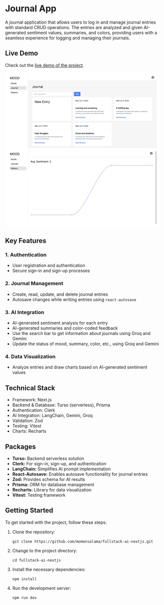 # Journal App

A journal application that allows users to log in and manage journal entries with standard CRUD operations. The entries are analyzed and given AI-generated sentiment values, summaries, and colors, providing users with a seamless experience for logging and managing their journals.

## Live Demo

Check out the [live demo of the project](https://fullstack-ai-nextjs14.vercel.app).

![overview image](./public/overview.jpg)

## Key Features

### 1. Authentication

- User registration and authentication
- Secure sign-in and sign-up processes

### 2. Journal Management

- Create, read, update, and delete journal entries
- Autosave changes while writing entries using `react-autosave`

### 3. AI Integration

- AI-generated sentiment analysis for each entry
- AI-generated summaries and color-coded feedback
- Use the search bar to get information about journals using Groq and Gemini
- Update the status of mood, summary, color, etc., using Groq and Gemini

### 4. Data Visualization

- Analyze entries and draw charts based on AI-generated sentiment values

## Technical Stack

- Framework: Next.js
- Backend & Database: Turso (serverless), Prisma
- Authentication: Clerk
- AI Integration: LangChain, Gemini, Groq
- Validation: Zod
- Testing: Vitest
- Charts: Recharts

## Packages

- **Turso:** Backend serverless solution
- **Clerk:** For sign-in, sign-up, and authentication
- **LangChain:** Simplifies AI prompt implementation
- **React-Autosave:** Enables autosave functionality for journal entries
- **Zod:** Provides schema for AI results
- **Prisma:** ORM for database management
- **Recharts:** Library for data visualization
- **Vitest:** Testing framework

## Getting Started

To get started with the project, follow these steps:

1. Clone the repository:

   ```shell
   git clone https://github.com/momensalama/fullstack-ai-nextjs.git
   ```

2. Change to the project directory:

   ```shell
   cd fullstack-ai-nextjs
   ```

3. Install the necessary dependencies:

   ```shell
   npm install
   ```

4. Run the development server:

   ```shell
   npm run dev
   ```
